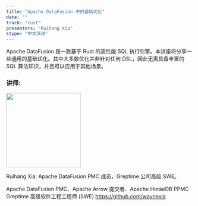 ```yaml
---
title: "Apache DataFusion 中的基础优化"
date: ""
track: "rust"
presenters: "Ruihang Xia"
stype: "中文演讲"
---
```


Apache DataFusion 是一款基于 Rust 的高性能 SQL 执行引擎。本讲座将分享一些通用的基础优化。其中大多数优化并非针对任何 DSL，因此无需具备丰富的 SQL 算法知识，并且可以应用于其他场景。

### 讲师:

<img src="https://sessionize.com/image/419d-400o400o1-3kgiWwtR5oUfafn9skiBcw.jpg" width="200" /><br/>

Ruihang Xia: Apache DataFusion PMC 成员，Greptime 公司高级 SWE。

Apache DataFusion PMC、Apache Arrow 提交者、Apache HoraeDB PPMC
Greptime 高级软件工程工程师 (SWE)
https://github.com/waynexia
